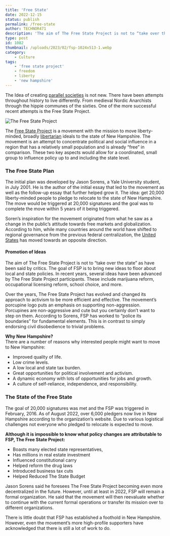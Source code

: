 ```yaml
---
title: 'Free State'
date: 2022-12-15
status: publish
permalink: /free-state
author: TECHNOR471
description: 'The aim of The Free State Project is not to “take over the state”.'
type: post
id: 1082
thumbnail: /uploads/2023/02/fsp-1024x513-1.webp
category:
    - Culture
tags:
    - 'free state project'
    - freedom
    - liberty
    - 'new hampshire'
---
```


The Idea of creating [parallel societies](https://wlog.app/posts/alternative-community.html) is not new. There have been attempts throughout history to live differently. From medieval Nordic Anarchists through the hippie communes of the sixties. One of the more successful recent attempts is the Free State Project.

![The Free State Project](/uploads/2023/02/fsp-1024x513-1.webp)

The [Free State Project](https://fsp.org) is a movement with the mission to move liberty-minded, broadly [libertarian](https://wlog.app/posts/libertarian-party-has-failed.html) ideals to the state of New Hampshire. The movement is an attempt to concentrate political and social influence in a region that has a relatively small population and is already “free” in comparison. These two key aspects would allow for a coordinated, small group to influence policy up to and including the state level.

### **The Free State Plan**

The initial plan was developed by Jason Sorens, a Yale University student, in July 2001. He is the author of the initial essay that led to the movement as well as the follow-up essay that further helped grow it. The idea: get 20,000 liberty-minded people to pledge to relocate to the state of New Hampshire. The move would be triggered at 20,000 signatures and the goal was to complete the move within 5 years of it being triggered.

Soren’s inspiration for the movement originated from what he saw as a change in the public’s attitude towards free markets and globalization. According to him, while many countries around the world have shifted to regional governance from the previous federal centralization, the [United States](https://headlin3s.com/dateline/America) has moved towards an opposite direction.


#### **Promotion of Ideas**

The aim of The Free State Project is not to “take over the state” as have been said by critics. The goal of FSP is to bring new ideas to floor about local and state policies. In recent years, several ideas have been advanced by The Free State Project participants. These include marijuana reform, occupational licensing reform, school choice, and more.

Over the years, The Free State Project has evolved and changed its approach to activism to be more efficient and effective. The movement’s porcupine logo puts an emphasis on supporting non-aggression. Porcupines are non-aggressive and cute but you certainly don’t want to step on them. According to Sorens, FSP has worked to “police its boundaries” for fundamental elements. This is in contrast to simply endorsing civil disobedience to trivial problems.

**Why New Hampshire?**  
There are a number of reasons why interested people might want to move to New Hampshire:

- Improved quality of life.
- Low crime levels.
- A low local and state tax burden.
- Great opportunities for political involvement and activism.
- A dynamic economy with lots of opportunities for jobs and growth.
- A culture of self-reliance, independence, and responsibility.

### The State of the Free State

The goal of 20,000 signatures was met and the FSP was triggered in February, 2016. As of August 2022, over 6,000 pledgers now live in New Hampshire according to the organization’s website. Due to various logistical challenges not everyone who pledged to relocate is expected to move.

**Although it is impossible to know what policy changes are attributable to FSP, The Free State Project:**

- Boasts many elected state representatives,
- Has millions in real estate investment
- Influenced constitutional carry
- Helped reform the drug laws
- Introduced business tax cuts
- Helped Reduced The State Budget

Jason Sorens said he foresees The Free State Project becoming even more decentralized in the future. However, until at least in 2022, FSP will remain a formal organization. He said that the movement will then reevaluate whether to continue with the current formal operations or transfer its mission over to different organizations.

There is little doubt that FSP has established a foothold in New Hampshire. However, even the movement’s more high-profile supporters have acknowledged that there is still a lot of work to do.